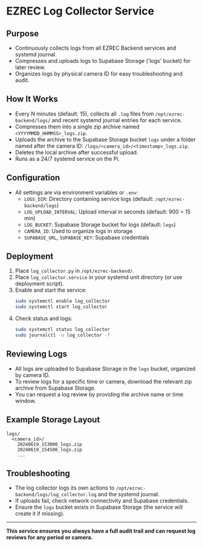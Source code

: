 # EZREC Log Collector Service

## Purpose
- Continuously collects logs from all EZREC Backend services and systemd journal.
- Compresses and uploads logs to Supabase Storage ('logs' bucket) for later review.
- Organizes logs by physical camera ID for easy troubleshooting and audit.

## How It Works
- Every N minutes (default: 15), collects all `.log` files from `/opt/ezrec-backend/logs/` and recent systemd journal entries for each service.
- Compresses them into a single zip archive named `<YYYYMMDD_HHMMSS>_logs.zip`.
- Uploads the archive to the Supabase Storage bucket `logs` under a folder named after the camera ID: `/logs/<camera_id>/<timestamp>_logs.zip`.
- Deletes the local archive after successful upload.
- Runs as a 24/7 systemd service on the Pi.

## Configuration
- All settings are via environment variables or `.env`:
  - `LOGS_DIR`: Directory containing service logs (default: `/opt/ezrec-backend/logs`)
  - `LOG_UPLOAD_INTERVAL`: Upload interval in seconds (default: 900 = 15 min)
  - `LOG_BUCKET`: Supabase Storage bucket for logs (default: `logs`)
  - `CAMERA_ID`: Used to organize logs in storage
  - `SUPABASE_URL`, `SUPABASE_KEY`: Supabase credentials

## Deployment
1. Place `log_collector.py` in `/opt/ezrec-backend/`.
2. Place `log_collector.service` in your systemd unit directory (or use deployment script).
3. Enable and start the service:
   ```bash
   sudo systemctl enable log_collector
   sudo systemctl start log_collector
   ```
4. Check status and logs:
   ```bash
   sudo systemctl status log_collector
   sudo journalctl -u log_collector -f
   ```

## Reviewing Logs
- All logs are uploaded to Supabase Storage in the `logs` bucket, organized by camera ID.
- To review logs for a specific time or camera, download the relevant zip archive from Supabase Storage.
- You can request a log review by providing the archive name or time window.

## Example Storage Layout
```
logs/
  <camera_id>/
    20240619_153000_logs.zip
    20240619_154500_logs.zip
    ...
```

## Troubleshooting
- The log collector logs its own actions to `/opt/ezrec-backend/logs/log_collector.log` and the systemd journal.
- If uploads fail, check network connectivity and Supabase credentials.
- Ensure the `logs` bucket exists in Supabase Storage (the service will create it if missing).

---

**This service ensures you always have a full audit trail and can request log reviews for any period or camera.** 